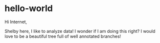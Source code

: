 # hello-world

Hi Internet,

Shelby here, I like to analyze data! 
I wonder if I am doing this right? I would love to be a beautiful tree full of well annotated branches!
